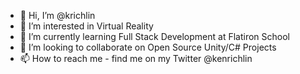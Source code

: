 - 👋 Hi, I’m @krichlin
- 👀 I’m interested in Virtual Reality
- 🌱 I’m currently learning Full Stack Development at Flatiron School
- 💞️ I’m looking to collaborate on Open Source Unity/C# Projects
- 📫 How to reach me - find me on my Twitter @kenrichlin

<!---
krichlin/krichlin is a ✨ special ✨ repository because its `README.md` (this file) appears on your GitHub profile.
You can click the Preview link to take a look at your changes.
--->
